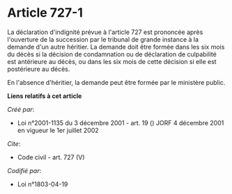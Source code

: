 # Article 727-1

La déclaration d'indignité prévue à l'article 727 est prononcée après l'ouverture de la succession par le tribunal de grande
instance à la demande d'un autre héritier. La demande doit être formée dans les six mois du décès si la décision de
condamnation ou de déclaration de culpabilité est antérieure au décès, ou dans les six mois de cette décision si elle est
postérieure au décès. 

En l'absence d'héritier, la demande peut être formée par le ministère public.

**Liens relatifs à cet article**

_Créé par_:

  - Loi n°2001-1135 du 3 décembre 2001 - art. 19 () JORF 4 décembre 2001 en vigueur le 1er juillet 2002

_Cite_:

  - Code civil - art. 727 (V)

_Codifié par_:

  - Loi n°1803-04-19
